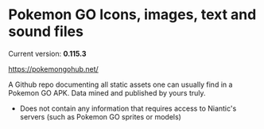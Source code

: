 # Pokemon GO Icons, images, text and sound files

Current version: **0.115.3**

https://pokemongohub.net/

A Github repo documenting all static assets one can usually find in a Pokemon GO APK. Data mined and published by yours truly. 

- Does not contain any information that requires access to Niantic's servers (such as Pokemon GO sprites or models)

